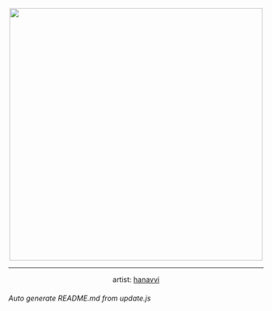 
<p align="center">
  <img width="500" src="https://nekos.best/api/v2/neko/0388.png">
  <hr/>
  <center>
    artist: <a href="https://www.pixiv.net/en/artworks/88171852">hanavvi</a>
  </center>
</p>


###### Auto generate README.md from update.js

